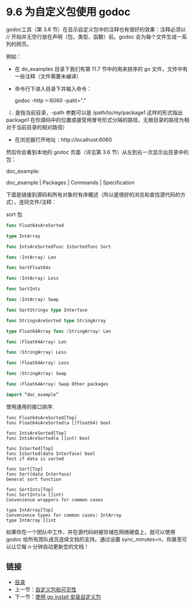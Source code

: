 # 9.6 为自定义包使用 godoc

godoc工具（第 3.6 节）在显示自定义包中的注释也有很好的效果：注释必须以 // 开始并无空行放在声明（包，类型，函数）前。godoc 会为每个文件生成一系列的网页。

例如：

- 在 do_examples 目录下我们有第 11.7 节中的用来排序的 go 文件，文件中有一些注释（文件需要未编译）
- 命令行下进入目录下并输入命令：

	godoc -http =:6060 -paht="."

（`.` 是指当前目录，-path 参数可以是 /path/to/my/package1 这样的形式指出 package1 在你源码中的位置或接受用冒号形式分隔的路径，无根目录的路径为相对于当前目录的相对路径）

- 在浏览器打开地址：http://localhost:6060

然后你会看到本地的 godoc 页面（详见第 3.6 节）从左到右一次显示出目录中的包：

doc_example:

doc_example | Packages | Commands | Specification

下面是链接到源码和所有对象时有序概述（所以是很好的浏览和查找源代码的方式），连同文件/注释：

sort 包

```go
func Float64sAreSorted

type IntArrayfunc IntsAreSortedfunc IsSortedfunc Sort
func (IntArray) Lenfunc SortFloat64s
func (IntArray) Lessfunc SortIntsfunc (IntArray) Swapfunc SortStrings type Interfacefunc StringsAreSorted type StringArraytype Float64Array func (StringArray) Lenfunc (Float64Array) Len
func (StringArray) Lessfunc (Float64Array) Less
func (StringArray) Swap
func (Float64Array) Swap Other packagesimport “doc_example”```使用通用的接口排序:
```func Float64sAreSorted[Top]  func Float64sAreSorted(a []float64) bool  func IntsAreSorted[Top]  func IntsAreSorted(a []int) bool  func IsSorted[Top]  func IsSorted(data Interface) bool  Test if data is sorted  func Sort[Top]  func Sort(data Interface)  General sort function  func SortInts[Top]  func SortInts(a []int)  Convenience wrappers for common cases  type IntArray[Top]  Convenience types for common cases: IntArray  type IntArray []int  
```
如果你在一个团队中工作，并在源代码树被存储在网络硬盘上，就可以使用 godoc 给所有团队成员连续文档的支持。通过设置 sync_minutes=n，你甚至可以让它每 n 分钟自动更新您的文档！## 链接- [目录](directory.md)- 上一节：[自定义包和可见性](09.5.md)- 下一节：[使用 go install 安装自定义包](09.7.md)